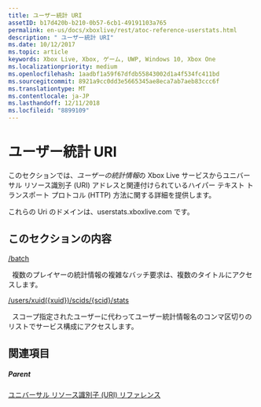 ```yaml
---
title: ユーザー統計 URI
assetID: b17d420b-b210-0b57-6cb1-49191103a765
permalink: en-us/docs/xboxlive/rest/atoc-reference-userstats.html
description: " ユーザー統計 URI"
ms.date: 10/12/2017
ms.topic: article
keywords: Xbox Live, Xbox, ゲーム, UWP, Windows 10, Xbox One
ms.localizationpriority: medium
ms.openlocfilehash: 1aadbf1a59f67dfdb55843002d1a4f534fc411bd
ms.sourcegitcommit: 8921a9cc0dd3e5665345ae8eca7ab7aeb83ccc6f
ms.translationtype: MT
ms.contentlocale: ja-JP
ms.lasthandoff: 12/11/2018
ms.locfileid: "8899109"
---
```

# <a name="user-statistics-uris"></a>ユーザー統計 URI
 
このセクションでは、*ユーザーの統計情報*の Xbox Live サービスからユニバーサル リソース識別子 (URI) アドレスと関連付けられているハイパー テキスト トランスポート プロトコル (HTTP) 方法に関する詳細を提供します。
 
これらの Uri のドメインは、userstats.xboxlive.com です。
 
<a id="ID4EDB"></a>

 
## <a name="in-this-section"></a>このセクションの内容

[/batch](uri-batch.md)

&nbsp;&nbsp;複数のプレイヤーの統計情報の複雑なバッチ要求は、複数のタイトルにアクセスします。

[/users/xuid({xuid})/scids/{scid}/stats](uri-usersxuidscidsscidstats.md)

&nbsp;&nbsp;スコープ指定されたユーザーに代わってユーザー統計情報名のコンマ区切りのリストでサービス構成にアクセスします。
 
<a id="ID4EMB"></a>

 
## <a name="see-also"></a>関連項目
 
<a id="ID4EOB"></a>

 
##### <a name="parent"></a>Parent 

[ユニバーサル リソース識別子 (URI) リファレンス](../atoc-xboxlivews-reference-uris.md)

   